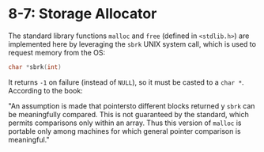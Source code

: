 # 8-7: Storage Allocator

The standard library functions `malloc` and `free` (defined in `<stdlib.h>`) are implemented here by
leveraging the `sbrk` UNIX system call, which is used to request memory from the OS:


```c
char *sbrk(int)
```

It returns `-1` on failure (instead of `NULL`), so it must be casted to a `char *`. According to the book:

"An assumption is made that pointersto different blocks returned y `sbrk` can be meaningfully compared.
This is not guaranteed by the standard, which permits comparisons only within an array. Thus this version
of `malloc` is portable only among machines for which general pointer comparison is meaningful."

